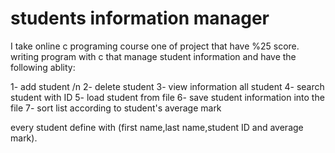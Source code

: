 # students information manager


I take online c programing course one of project that have %25 score. writing program with c that manage student information and have the following ablity: 


1- add student /n
2- delete student
3- view information all student
4- search student with ID
5- load student from file
6- save student information into the file
7- sort list according to student's average mark

every student define with (first name,last name,student ID and average mark).




